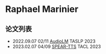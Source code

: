 # Raphael Marinier

## 论文列表

- 2022.09.07 02/11 [AudioLM](../Models/Speech_LLM/2022.09.07_AudioLM.md) TASLP 2023
- 2023.02.07 04/09 [SPEAR-TTS](../Models/Speech_LLM/2023.02.07_SPEAR-TTS.md) TACL 2023